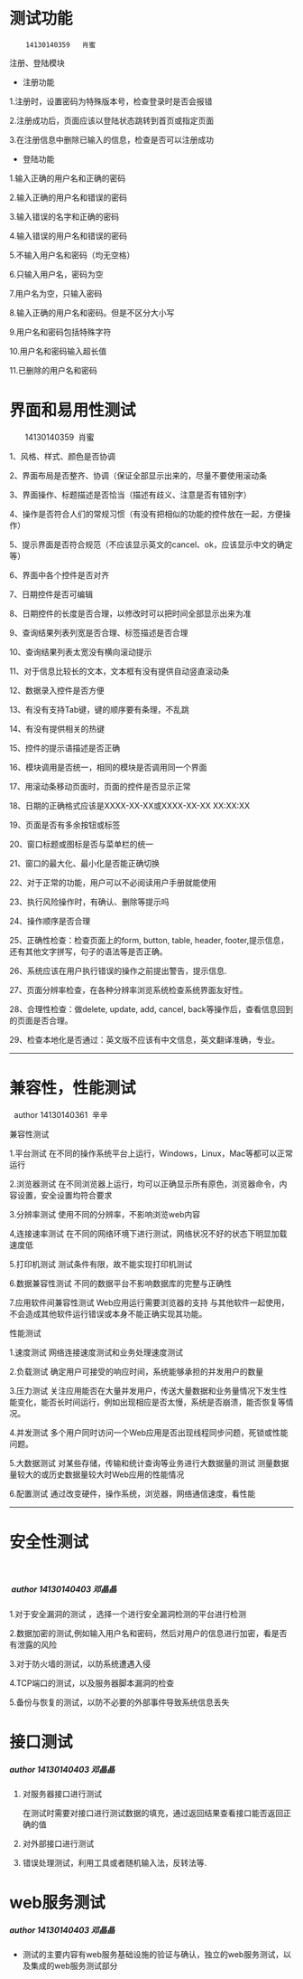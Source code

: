 #  **测试功能**  
        14130140359   肖蜜
注册、登陆模块
*  注册功能

1.注册时，设置密码为特殊版本号，检查登录时是否会报错

2.注册成功后，页面应该以登陆状态跳转到首页或指定页面

3.在注册信息中删除已输入的信息，检查是否可以注册成功

*  登陆功能

1.输入正确的用户名和正确的密码

2.输入正确的用户名和错误的密码

3.输入错误的名字和正确的密码

4.输入错误的用户名和错误的密码

5.不输入用户名和密码（均无空格）

6.只输入用户名，密码为空

7.用户名为空，只输入密码

8.输入正确的用户名和密码。但是不区分大小写

9.用户名和密码包括特殊字符

10.用户名和密码输入超长值

11.已删除的用户名和密码

#  **界面和易用性测试**
        14130140359  肖蜜
        
1、风格、样式、颜色是否协调

2、界面布局是否整齐、协调（保证全部显示出来的，尽量不要使用滚动条

3、界面操作、标题描述是否恰当（描述有歧义、注意是否有错别字）

4、操作是否符合人们的常规习惯（有没有把相似的功能的控件放在一起，方便操作）

5、提示界面是否符合规范（不应该显示英文的cancel、ok，应该显示中文的确定等）

6、界面中各个控件是否对齐

7、日期控件是否可编辑

8、日期控件的长度是否合理，以修改时可以把时间全部显示出来为准

9、查询结果列表列宽是否合理、标签描述是否合理

10、查询结果列表太宽没有横向滚动提示

11、对于信息比较长的文本，文本框有没有提供自动竖直滚动条

12、数据录入控件是否方便

13、有没有支持Tab键，键的顺序要有条理，不乱跳

14、有没有提供相关的热键

15、控件的提示语描述是否正确

16、模块调用是否统一，相同的模块是否调用同一个界面

17、用滚动条移动页面时，页面的控件是否显示正常

18、日期的正确格式应该是XXXX-XX-XX或XXXX-XX-XX XX:XX:XX

19、页面是否有多余按钮或标签

20、窗口标题或图标是否与菜单栏的统一

21、窗口的最大化、最小化是否能正确切换

22、对于正常的功能，用户可以不必阅读用户手册就能使用

23、执行风险操作时，有确认、删除等提示吗

24、操作顺序是否合理

25、正确性检查：检查页面上的form, button, table, header, footer,提示信息，还有其他文字拼写，句子的语法等是否正确。

26、系统应该在用户执行错误的操作之前提出警告，提示信息.

27、页面分辨率检查，在各种分辨率浏览系统检查系统界面友好性。

28、合理性检查：做delete, update, add, cancel, back等操作后，查看信息回到的页面是否合理。

29、检查本地化是否通过：英文版不应该有中文信息，英文翻译准确，专业。

-------------

# **兼容性，性能测试**
  author 14130140361  辛辛

兼容性测试

1.平台测试
 在不同的操作系统平台上运行，Windows，Linux，Mac等都可以正常运行
 
2.浏览器测试
在不同浏览器上运行，均可以正确显示所有原色，浏览器命令，内容设置，安全设置均符合要求

3.分辨率测试
使用不同的分辨率，不影响浏览web内容

4,连接速率测试
在不同的网络环境下进行测试，网络状况不好的状态下明显加载速度低

5.打印机测试
测试条件有限，故不能实现打印机测试

6.数据兼容性测试
不同的数据平台不影响数据库的完整与正确性

7.应用软件间兼容性测试
Web应用运行需要浏览器的支持
与其他软件一起使用，不会造成其他软件运行错误或本身不能正确实现其功能。

性能测试

1.速度测试
 网络连接速度测试和业务处理速度测试
 
2.负载测试
确定用户可接受的响应时间，系统能够承担的并发用户的数量

3.压力测试
关注应用能否在大量并发用户，传送大量数据和业务量情况下发生性能变化，能否长时间运行，例如出现相应是否太慢，系统是否崩溃，能否恢复等情况。

4.并发测试
多个用户同时访问一个Web应用是否出现线程同步问题，死锁或性能问题。

5.大数据测试
对某些存储，传输和统计查询等业务进行大数据量的测试
测量数据量较大的或历史数据量较大时Web应用的性能情况

6.配置测试
通过改变硬件，操作系统，浏览器，网络通信速度，看性能

 -------
 
# **安全性测试**
 
 #####  author  14130140403 邓晶晶
 
 1.对于安全漏洞的测试 ，选择一个进行安全漏洞检测的平台进行检测
 
 2.数据加密的测试,例如输入用户名和密码，然后对用户的信息进行加密，看是否有泄露的风险
 
 3.对于防火墙的测试，以防系统遭遇入侵
 
 4.TCP端口的测试，以及服务器脚本漏洞的检查
 
 5.备份与恢复的测试，以防不必要的外部事件导致系统信息丢失
 

# **接口测试**  
  
  ##### author 14130140403 邓晶晶  
  
 1. 对服务器接口进行测试
 
    在测试时需要对接口进行测试数据的填充，通过返回结果查看接口能否返回正确的值
 
 2. 对外部接口进行测试
 
 3. 错误处理测试，利用工具或者随机输入法，反转法等.
 
# **web服务测试**  
  
  ##### author 14130140403 邓晶晶  

-  测试的主要内容有web服务基础设施的验证与确认，独立的web服务测试，以及集成的web服务测试部分

